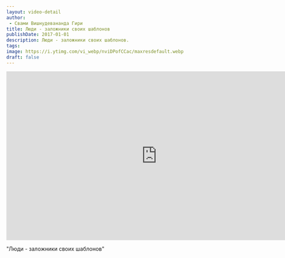 ```yaml
---
layout: video-detail
author:
 - Свами Вишнудевананда Гири
title: Люди - заложники своих шаблонов
publishDate: 2017-01-01
description: Люди - заложники своих шаблонов. 
tags: 
image: https://i.ytimg.com/vi_webp/nviDPofCCac/maxresdefault.webp
draft: false
---
```


<iframe width="790" height="444" src="https://www.youtube.com/embed/nviDPofCCac" frameborder="0" allowfullscreen=""></iframe> 

  "Люди - заложники своих шаблонов"

  

 